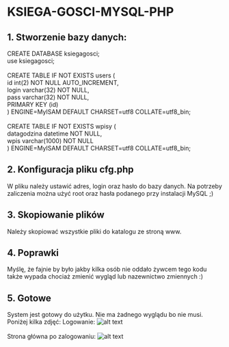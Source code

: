 # KSIEGA-GOSCI-MYSQL-PHP

## 1. Stworzenie bazy danych:
CREATE DATABASE ksiegagosci;
<br />
use ksiegagosci;
<br />
<br />
CREATE TABLE IF NOT EXISTS users (
  <br />
  id int(2) NOT NULL AUTO_INCREMENT,
  <br />
  login varchar(32) NOT NULL,
  <br />
  pass varchar(32) NOT NULL,
  <br />
  PRIMARY KEY (id)
  <br />
) ENGINE=MyISAM  DEFAULT CHARSET=utf8 COLLATE=utf8_bin;
<br />
<br />
CREATE TABLE IF NOT EXISTS wpisy (
  <br />
  datagodzina datetime NOT NULL,
  <br />
  wpis varchar(1000) NOT NULL
  <br />
) ENGINE=MyISAM  DEFAULT CHARSET=utf8 COLLATE=utf8_bin;

## 2. Konfiguracja pliku cfg.php
W pliku należy ustawić adres, login oraz hasło do bazy danych.
Na potrzeby zaliczenia można użyć root oraz hasła podanego przy instalacji MySQL ;)

## 3. Skopiowanie plików
Należy skopiować wszystkie pliki do katalogu ze stroną www.

## 4. Poprawki
Myślę, że fajnie by było jakby kilka osób nie oddało żywcem tego kodu także wypada chociaż zmienić wygląd lub nazewnictwo zmiennych :)

## 5. Gotowe
System jest gotowy do użytku. Nie ma żadnego wyglądu bo nie musi. Poniżej kilka zdjęć:
Logowanie:
![alt text](http://i65.tinypic.com/2hfqssn.png)
<br />
<br />
Strona główna po zalogowaniu:
![alt text](http://i65.tinypic.com/6iv5so.png)

